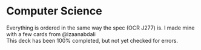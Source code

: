# Computer Science

Everything is ordered in the same way the spec (OCR J277) is. I made mine with a few cards from @izaanabdali  
This deck has been 100% completed, but not yet checked for errors.  
